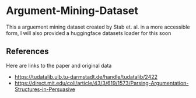 # Argument-Mining-Dataset
This a arguement mining dataset created  by Stab et. al. in a more accessible form, I will also provided a huggingface datasets loader for this soon


## References

Here are links to the paper and original data

* https://tudatalib.ulb.tu-darmstadt.de/handle/tudatalib/2422
* https://direct.mit.edu/coli/article/43/3/619/1573/Parsing-Argumentation-Structures-in-Persuasive
